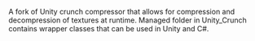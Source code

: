A fork of Unity crunch compressor that allows for compression and decompression of textures at runtime. Managed folder in Unity_Crunch contains wrapper classes that can be used in Unity and C#.
